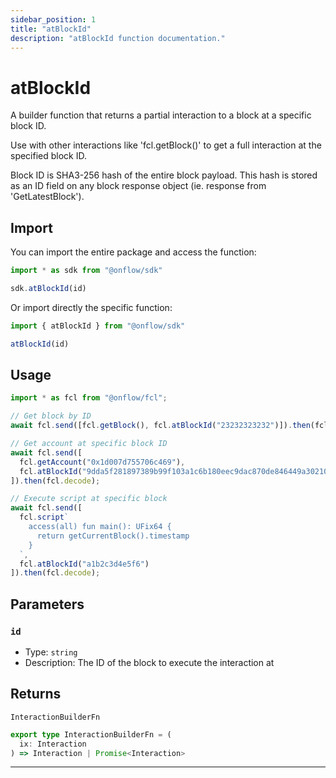 ```yaml
---
sidebar_position: 1
title: "atBlockId"
description: "atBlockId function documentation."
---
```


<!-- THIS DOCUMENT IS AUTO-GENERATED FROM [onflow/sdk/src/build/build-at-block-id.ts](https://github.com/onflow/fcl-js/tree/master/packages/sdk/src/build/build-at-block-id.ts). DO NOT EDIT MANUALLY -->

# atBlockId

A builder function that returns a partial interaction to a block at a specific block ID.

Use with other interactions like 'fcl.getBlock()' to get a full interaction at the specified block ID.

Block ID is SHA3-256 hash of the entire block payload. This hash is stored as an ID field on any block response object (ie. response from 'GetLatestBlock').

## Import

You can import the entire package and access the function:

```typescript
import * as sdk from "@onflow/sdk"

sdk.atBlockId(id)
```

Or import directly the specific function:

```typescript
import { atBlockId } from "@onflow/sdk"

atBlockId(id)
```

## Usage

```typescript
import * as fcl from "@onflow/fcl";

// Get block by ID
await fcl.send([fcl.getBlock(), fcl.atBlockId("23232323232")]).then(fcl.decode);

// Get account at specific block ID
await fcl.send([
  fcl.getAccount("0x1d007d755706c469"),
  fcl.atBlockId("9dda5f281897389b99f103a1c6b180eec9dac870de846449a302103ce38453f3")
]).then(fcl.decode);

// Execute script at specific block
await fcl.send([
  fcl.script`
    access(all) fun main(): UFix64 {
      return getCurrentBlock().timestamp
    }
  `,
  fcl.atBlockId("a1b2c3d4e5f6")
]).then(fcl.decode);
```

## Parameters

### `id` 

- Type: `string`
- Description: The ID of the block to execute the interaction at



## Returns

`InteractionBuilderFn`

```typescript
export type InteractionBuilderFn = (
  ix: Interaction
) => Interaction | Promise<Interaction>
```

---